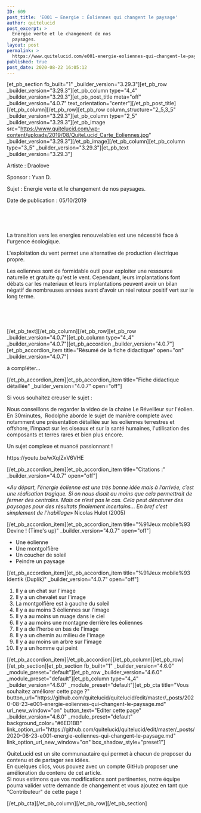 ```yaml
---
ID: 609
post_title: 'E001 – Energie : Éoliennes qui changent le paysage'
author: quitelucid
post_excerpt: >
  Energie verte et le changement de nos
  paysages.
layout: post
permalink: >
  https://www.quitelucid.com/e001-energie-eoliennes-qui-changent-le-paysage/
published: true
post_date: 2020-08-22 16:05:12
---
```

[et_pb_section fb_built="1" _builder_version="3.29.3"][et_pb_row _builder_version="3.29.3"][et_pb_column type="4_4" _builder_version="3.29.3"][et_pb_post_title meta="off" _builder_version="4.0.7" text_orientation="center"][/et_pb_post_title][/et_pb_column][/et_pb_row][et_pb_row column_structure="2_5,3_5" _builder_version="3.29.3"][et_pb_column type="2_5" _builder_version="3.29.3"][et_pb_image src="https://www.quitelucid.com/wp-content/uploads/2019/08/QuiteLucid_Carte_Eoliennes.jpg" _builder_version="3.29.3"][/et_pb_image][/et_pb_column][et_pb_column type="3_5" _builder_version="3.29.3"][et_pb_text _builder_version="3.29.3"]<p>Artiste : Draolove</p>
<p>Sponsor : Yvan D.</p>
<p>Sujet : Energie verte et le changement de nos paysages.</p>
<p>Date de publication : 05/10/2019</p>
<p>&nbsp;</p>
<p>&nbsp;</p>
<p>La transition vers les energies renouvelables est une nécessité face à l'urgence écologique.</p>
<p>L'exploitation du vent permet une alternative de production électrique propre.</p>
<p><span style="font-size: 14px;">Les eoliennes sont de formidable outil pour exploiter une ressource naturelle et gratuite qu'est le vent. Cependant, leurs implantations font débats car l</span>es materiaux et leurs implantations peuvent avoir un bilan négatif de nombreuses années avant d'avoir un réel retour positif vert sur le long terme.</p>
<p>&nbsp;</p>
<p>&nbsp;</p>[/et_pb_text][/et_pb_column][/et_pb_row][et_pb_row _builder_version="4.0.7"][et_pb_column type="4_4" _builder_version="4.0.7"][et_pb_accordion _builder_version="4.0.7"][et_pb_accordion_item title="Résumé de la fiche didactique" open="on" _builder_version="4.0.7"]<p>à compléter...</p>[/et_pb_accordion_item][et_pb_accordion_item title="Fiche didactique détaillée" _builder_version="4.0.7" open="off"]<p>Si vous souhaitez creuser le sujet :</p>
<p>Nous conseillons de regarder la video de la chaine Le Réveilleur sur l'éolien. En 30minutes,  Rodolphe aborde le sujet de manière complete avec notamment une présentation détaillée sur les eoliennes terrestres et offshore, l'impact sur les oiseaux et sur la santé humaines, l'utilisation des composants et terres rares et bien plus encore.</p>
<p>Un sujet complexe et nuancé passionnant !</p>
<p>https://youtu.be/wXqIZxV6VHE</p>[/et_pb_accordion_item][et_pb_accordion_item title="Citations :" _builder_version="4.0.7" open="off"]<p>«<i>Au départ, l’énergie éolienne est une très bonne idée mais à l’arrivée, c’est une réalisation tragique. Si on nous disait au moins que cela permettrait de fermer des centrales. Mais ce n’est pas le cas. Cela peut dénaturer des paysages pour des résultats finalement incertains... En bref c’est simplement de l’habillage</i>» Nicolas Hulot (2005)</p>[/et_pb_accordion_item][et_pb_accordion_item title="%91Jeux mobile%93 Devine ! (Time's up)" _builder_version="4.0.7" open="off"]<ul>
<li>Une éolienne</li>
<li>Une montgolfière</li>
<li>Un coucher de soleil</li>
<li>Peindre un paysage</li>
</ul>[/et_pb_accordion_item][et_pb_accordion_item title="%91Jeux mobile%93 Identik (Duplik)" _builder_version="4.0.7" open="off"]<ol>
<li>Il y a un chat sur l'image</li>
<li>Il y a un chevalet sur l'image</li>
<li>La montgolfière est à gauche du soleil</li>
<li>Il y a au moins 3 éoliennes sur l'image</li>
<li>Il y a au moins un nuage dans le ciel</li>
<li>Il y a au moins une montagne derrière les éoliennes</li>
<li>Il y a de l'herbe en bas de l'image</li>
<li>Il y a un chemin au milieu de l'image</li>
<li>Il y a au moins un arbre sur l'image</li>
<li>Il y a un homme qui peint</li>
</ol>[/et_pb_accordion_item][/et_pb_accordion][/et_pb_column][/et_pb_row][/et_pb_section][et_pb_section fb_built="1" _builder_version="4.6.0" _module_preset="default"][et_pb_row _builder_version="4.6.0" _module_preset="default"][et_pb_column type="4_4" _builder_version="4.6.0" _module_preset="default"][et_pb_cta title="Vous souhaitez améliorer cette page ?" button_url="https://github.com/quitelucid/quitelucid/edit/master/_posts/2020-08-23-e001-energie-eoliennes-qui-changent-le-paysage.md" url_new_window="on" button_text="Editer cette page" _builder_version="4.6.0" _module_preset="default" background_color="#6ED1BB" link_option_url="https://github.com/quitelucid/quitelucid/edit/master/_posts/2020-08-23-e001-energie-eoliennes-qui-changent-le-paysage.md" link_option_url_new_window="on" box_shadow_style="preset1"]<p>QuiteLucid est un site communautaire qui permet à chacun de proposer du contenu et de partager ses idées.<br /> En quelques clics, vous pouvez avec un compte GitHub proposer une amélioration du contenu de cet article.<br /> Si nous estimons que vos modifications sont pertinentes, notre équipe pourra valider votre demande de changement et vous ajoutez en tant que "Contributeur" de cette page !</p>[/et_pb_cta][/et_pb_column][/et_pb_row][/et_pb_section]